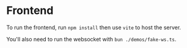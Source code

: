 # Frontend

To run the frontend, run `npm install` then use `vite` to host the server. 

You'll also need to run the websocket with `bun ./demos/fake-ws.ts`.